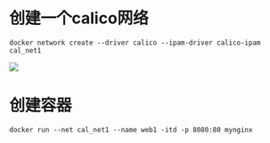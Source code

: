 

# 创建一个calico网络  
```
docker network create --driver calico --ipam-driver calico-ipam cal_net1
```
![](https://note.youdao.com/yws/public/resource/beefe632a59e659716553180a808c6bf/xmlnote/5266087B59C84249AFD06090E43C2032/20741)  
# 创建容器  
```
docker run --net cal_net1 --name web1 -itd -p 8080:80 mynginx  
```


